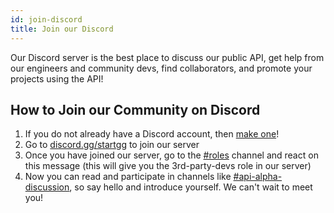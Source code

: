 ```yaml
---
id: join-discord
title: Join our Discord
---
```


Our Discord server is the best place to discuss our public API, get help from our engineers and community devs,
find collaborators, and promote your projects using the API!

## How to Join our Community on Discord

1. If you do not already have a Discord account, then <a href="https://discordapp.com/register" target="_blank">make one</a>!
2. Go to <a href="https://discord.gg/startgg" target="_blank">discord.gg/startgg</a> to join our server
3. Once you have joined our server, go to the <a href="https://discord.com/channels/339548254704369677/804395586672525333/805096084527251516" target="_blank">#roles</a> channel and react on this message (this will give you the 3rd-party-devs role in our server)
4. Now you can read and participate in channels like
   <a href="https://discord.com/channels/339548254704369677/504697661795074058" target="_blank">#api-alpha-discussion</a>, so say hello and introduce yourself.
   We can't wait to meet you!
